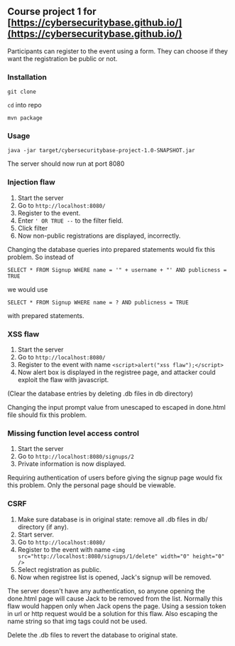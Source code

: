 ## Course project 1 for [https://cybersecuritybase.github.io/](https://cybersecuritybase.github.io/)

Participants can register to the event using a form. They can choose if they
want the registration be public or not.

### Installation

`git clone`

`cd` into repo

`mvn package`

### Usage

`java -jar target/cybersecuritybase-project-1.0-SNAPSHOT.jar`

The server should now run at port 8080

### Injection flaw
1. Start the server
2. Go to `http://localhost:8080/`
3. Register to the event.
4. Enter `' OR TRUE --` to the filter field.
5. Click filter
6. Now non-public registrations are displayed, incorrectly. 

Changing the database queries into prepared statements would fix this problem.
So instead of

`SELECT * FROM Signup WHERE name = '" + username + "' AND publicness = TRUE`

we would use

`SELECT * FROM Signup WHERE name = ? AND publicness = TRUE`

with prepared statements.


### XSS flaw
1. Start the server
2. Go to `http://localhost:8080/`
3. Register to the event with name `<script>alert("xss flaw");</script>`
4. Now alert box is displayed in the registree page, and attacker could exploit
   the flaw with javascript.

(Clear the database entries by deleting .db files in db directory)

Changing the input prompt value from unescaped to escaped in done.html file
should fix this problem.

### Missing function level access control
1. Start the server
2. Go to `http://localhost:8080/signups/2`
3. Private information is now displayed.

Requiring authentication of users before giving the signup page would fix this
problem. Only the personal page should be viewable.

### CSRF
1. Make sure database is in original state: remove all .db files in db/
   directory (if any).
2. Start server.
3. Go to `http://localhost:8080/`
4. Register to the event with name `<img src="http://localhost:8080/signups/1/delete" width="0" height="0" />`
5. Select registration as public.
6. Now when registree list is opened, Jack's signup will be removed.

The server doesn't have any authentication, so anyone opening the done.html
page will cause Jack to be removed from the list. Normally this flaw would 
happen only when Jack opens the page. Using a session token in url or http
request would be a solution for this flaw. Also escaping the name string
so that img tags could not be used.

Delete the .db files to revert the database to original state.
